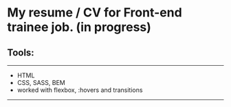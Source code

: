 # My resume / CV for Front-end trainee job. (in progress)

## Tools:
---
- HTML 
- CSS, SASS, BEM 
- worked with flexbox, :hovers and transitions
---

